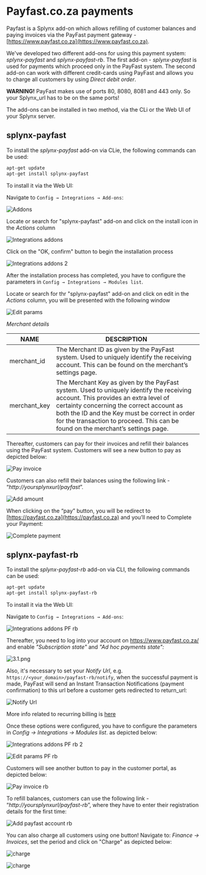 Payfast.co.za payments
======================

Payfast is a Splynx add-on which allows refilling of customer balances and paying invoices via the PayFast payment gateway - [https://www.payfast.co.za](https://www.payfast.co.za).

We've developed two different add-ons for using this payment system: *splynx-payfast* and *splynx-payfast-rb*. The first add-on - *splynx-payfast* is used for payments which proceed only in the PayFast system. The second add-on can work with different credit-cards using PayFast and allows you to charge all customers by using *Direct debit order*.

**WARNING!** PayFast makes use of ports 80, 8080, 8081 and 443 only. So your Splynx_url has to be on the same ports!

The add-ons can be installed in two method, via the CLi or the Web UI of your Splynx server.


splynx-payfast
-------------

To install the *splynx-payfast* add-on via CLie, the following commands can be used:

```bash
apt-get update
apt-get install splynx-payfast
```
To install it via the Web UI:

Navigate to `Config → Integrations → Add-ons`:

![Addons](addons_icon.png)

Locate or search for "splynx-payfast" add-on and click on the install icon in the *Actions* column

![Integrations addons](addons_list.png)

Click on the "OK, confirm" button to begin the installation process

![Integrations addons 2](install.png)

After the installation process has completed, you have to configure the parameters in `Config → Integrations → Modules list`.

Locate or search for thr "splynx-payfast" add-on and click on edit in the *Actions* column, you will be presented with the following window

![Edit params](params.png)

*Merchant details*

NAME | DESCRIPTION
------------ | -------------
merchant_id | The Merchant ID as given by the PayFast system. Used to uniquely identify the receiving account. This can be found on the merchant’s settings page.
merchant_key | The Merchant Key as given by the PayFast system. Used to uniquely identify the receiving account. This provides an extra level of certainty concerning the correct account as both the ID and the Key must be correct in order for the transaction to proceed. This can be found on the merchant’s settings page.

Thereafter, customers can pay for their invoices and refill their balances using the PayFast system. Customers will see a new button to pay as depicted below:

![Pay invoice](pay_invoice.png)

Customers can also refill their balances using the following link - “*http://yoursplynxurl/payfast*”.

![Add amount](add_amount.png)

When clicking on the “pay” button, you will be redirect to [https://payfast.co.za](https://payfast.co.za) and you’ll need to Complete your Payment:

![Complete payment](complete_payment.png)


splynx-payfast-rb
-----------------

To install the *splynx-payfast-rb* add-on via CLI, the following commands can be used:

```bash
apt-get update
apt-get install splynx-payfast-rb
```
To install it via the Web UI:

Navigate to `Config → Integrations → Add-ons`:

![Integrations addons PF rb](addons_list_rb.png)

Thereafter, you need to log into your account on  https://www.payfast.co.za/ and enable *"Subscription state"* and *"Ad hoc payments state":*

![3.1.png](3.1.png)

Also, it's necessary to set your _Notify Url_, e.g. `https://<your_domain>/payfast-rb/notify`, when the successful payment is made, PayFast will send an Instant Transaction Notifications (payment confirmation) to this url before a customer gets redirected to return_url:

![Notify Url](notify_url.png)

More info related to recurring billing is [here](https://developers.payfast.co.za/docs#recurring_billing)

Once these options were configured, you have to configure the parameters in *Config → Integrations → Modules list*. as depicted below:

![Integrations addons PF rb 2](params_rb.png)

![Edit params PF rb](params_rb_2.png)

Customers will see another button to pay in the customer portal, as depicted below:

![Pay invoice rb](pay_invoice_rb.png)

To refill balances, customers can use the following link - “*http://yoursplynxurl/payfast-rb*”, where they have to enter their registration details for the first time:

![Add payfast account rb](add_payfast_account.png)

You can also charge all customers using one button! Navigate to: *Finance → Invoices*, set the period and click on "Charge" as depicted below:

![charge](1.1.png)

![charge](2.png)
